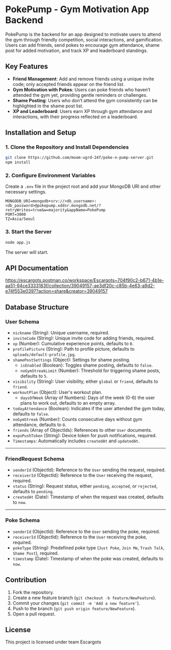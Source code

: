 
# PokePump - Gym Motivation App Backend

PokePump is the backend for an app designed to motivate users to attend the gym through friendly competition, social interactions, and gamification. Users can add friends, send pokes to encourage gym attendance, shame post for added motivation, and track XP and leaderboard standings.

## Key Features

- **Friend Management**: Add and remove friends using a unique invite code; only accepted friends appear on the friend list.
- **Gym Motivation with Pokes**: Users can poke friends who haven’t attended the gym yet, providing gentle reminders or challenges.
- **Shame Posting**: Users who don’t attend the gym consistently can be highlighted in the shame post list.
- **XP and Leaderboard**: Users earn XP through gym attendance and interactions, with their progress reflected on a leaderboard.

## Installation and Setup

### 1. Clone the Repository and Install Dependencies

```bash
git clone https://github.com/moom-ugrd-24f/poke-n-pump-server.git
npm install
```

### 2. Configure Environment Variables

Create a `.env` file in the project root and add your MongoDB URI and other necessary settings.

```plaintext
MONGODB_URI=mongodb+srv://<db_username>:<db_password>@pokepump.xddsr.mongodb.net/?retryWrites=true&w=majority&appName=PokePump
PORT=3000
TZ=Asia/Seoul
```

### 3. Start the Server

```bash
node app.js
```

The server will start.

## API Documentation
https://escargots.postman.co/workspace/Escargots~704f90c2-b671-4b1e-aa51-94ce3333183f/collection/39049157-ae3df20c-c85b-4e63-a9d2-e74f553e0397?action=share&creator=39049157

## Database Structure

### User Schema
- `nickname` (String): Unique username, required.
- `inviteCode` (String): Unique invite code for adding friends, required.
- `xp` (Number): Cumulative experience points, defaults to `0`.
- `profilePicture` (String): Path to profile picture, defaults to `uploads/default-profile.jpg`.
- `shamePostSettings` (Object): Settings for shame posting.
  - `isEnabled` (Boolean): Toggles shame posting, defaults to `false`.
  - `noGymStreakLimit` (Number): Threshold for triggering shame posts, defaults to `5`.
- `visibility` (String): User visibility, either `global` or `friend`, defaults to `friend`.
- `workoutPlan` (Object): User's workout plan.
  - `daysOfWeek` (Array of Numbers): Days of the week (0-6) the user plans to work out, defaults to an empty array.
- `todayAttendance` (Boolean): Indicates if the user attended the gym today, defaults to `false`.
- `noGymStreak` (Number): Counts consecutive days without gym attendance, defaults to `0`.
- `friends` (Array of ObjectIds): References to other `User` documents.
- `expoPushToken` (String): Device token for push notifications, required.
- `Timestamps`: Automatically includes `createdAt` and `updatedAt`.

---

### FriendRequest Schema
- `senderId` (ObjectId): Reference to the `User` sending the request, required.
- `receiverId` (ObjectId): Reference to the `User` receiving the request, required.
- `status` (String): Request status, either `pending`, `accepted`, or `rejected`, defaults to `pending`.
- `createdAt` (Date): Timestamp of when the request was created, defaults to `now`.

---

### Poke Schema
- `senderId` (ObjectId): Reference to the `User` sending the poke, required.
- `receiverId` (ObjectId): Reference to the `User` receiving the poke, required.
- `pokeType` (String): Predefined poke type (`Just Poke`, `Join Me`, `Trash Talk`, `Shame Post`), required.
- `timestamp` (Date): Timestamp of when the poke was created, defaults to `now`.


## Contribution

1. Fork the repository.
2. Create a new feature branch (`git checkout -b feature/NewFeature`).
3. Commit your changes (`git commit -m 'Add a new feature'`).
4. Push to the branch (`git push origin feature/NewFeature`).
5. Open a pull request.

## License

This project is licensed under team Escargots

